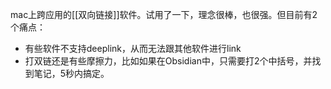 ---
---

mac上跨应用的[[双向链接]]软件。试用了一下，理念很棒，也很强。但目前有2个痛点：
- 有些软件不支持deeplink，从而无法跟其他软件进行link
- 打双链还是有些摩擦力，比如如果在Obsidian中，只需要打2个中括号，并找到笔记，5秒内搞定。